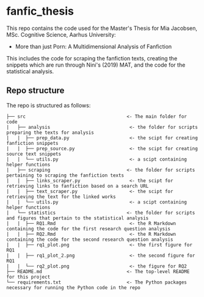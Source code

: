# fanfic_thesis

This repo contains the code used for the Master's Thesis for Mia Jacobsen, MSc. Cognitive Science, Aarhus University:
- More than just Porn: A Multidimensional Analysis of Fanfiction

This includes the code for scraping the fanfiction texts, creating the snippets which are run through Nini's (2019) MAT, and the code for the statistical analysis.

## Repo structure
The repo is structured as follows:

```
├── src                                     <- The main folder for code 
|   ├── analysis                             <- the folder for scripts preparing the texts for analysis
|   |  ├── prep_data.py                      <- the scipt for creating fanfiction snippets
|   |  ├── prep_source.py                    <- the scipt for creating source text snippets
|   |  └── utils.py                          <- a scipt containing helper functions
|   ├── scraping                            <- the folder for scripts pertaining to scraping the fanfiction texts
|   |  ├── links_scraper.py                  <- the scipt for retrieving links to fanfiction based on a search URL
|   |  ├── text_scraper.py                   <- the scipt for retrieving the text for the linked works 
|   |  └── utils.py                          <- a scipt containing helper functions
|   └── statistics                          <- the folder for scripts and figures that pertain to the statistical analysis
|   |  ├── RQ1.Rmd                           <- the R Markdown containing the code for the first research question analysis
|   |  ├── RQ2.Rmd                           <- the R Markdown containing the code for the second research question analysis
|   |  ├── rq1_plot.png                      <- the first figure for RQ1
|   |  ├── rq1_plot_2.png                    <- the second figure for RQ1 
|   |  └── rq2_plot.png                      <- the figure for RQ2
├── README.md                               <- The top-level README for this project
└── requirements.txt                        <- The Python packages necessary for running the Python code in the repo
```
